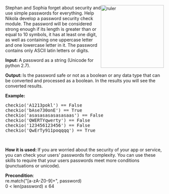  <div class="task-description-text">
                        <img class="for_info_only" title="ruler" src="https://checkio.s3.amazonaws.com/task/media/bbf378a0bdb1406599f44f1de07b07e6/house_password_v1_400.png" alt="ruler"
     style="width: 200px;float: right"/>

<p>
    Stephan and Sophia forget about security and use simple passwords for everything.
    Help Nikola develop a password security check module.
    The password will be considered strong enough if its length is greater than or equal to 10 symbols,
    it has at least one digit, as well as containing one uppercase letter and one lowercase letter in it.
    The password contains only ASCII latin letters or digits.
</p>

<p><strong>Input: </strong>A password as a string (Unicode for python 2.7).</p>
<p><strong>Output: </strong> Is the password safe or not as a boolean or any data type that can be
    converted and processed as a boolean. In the results you will see the converted results.</p>

<p class="for_info_only">
<strong>Example:</strong>

<pre class="brush: python">checkio('A1213pokl') == False
checkio('bAse730onE') == True
checkio('asasasasasasasaas') == False
checkio('QWERTYqwerty') == False
checkio('123456123456') == False
checkio('QwErTy911poqqqq') == True</pre>
</p>
<br>
<p class="for_info_only">
    <strong>How it is used: </strong>
    If you are worried about the security of your app or service, you can check your users' passwords for complexity.
    You can use these skills to require that your users passwords meet more conditions (punctuations or unicode).
</p>

<p><strong>Precondition</strong>:<br>
    re.match("[a-zA-Z0-9]+", password)<br>
    0 &lt; len(password) &le; 64

</div>
</div>
